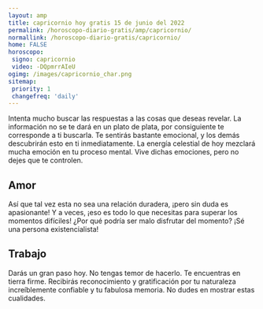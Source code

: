 ```yaml
---
layout: amp
title: capricornio hoy gratis 15 de junio del 2022 
permalink: /horoscopo-diario-gratis/amp/capricornio/
normallink: /horoscopo-diario-gratis/capricornio/
home: FALSE
horoscopo:
 signo: capricornio
 video: -DQpmrrAIeU
ogimg: /images/capricornio_char.png
sitemap:
 priority: 1
 changefreq: 'daily'
---
```



Intenta mucho buscar las respuestas a las cosas que deseas revelar. La información no se te dará en un plato de plata, por consiguiente te corresponde a ti buscarla. Te sentirás bastante emocional, y los demás descubrirán esto en ti inmediatamente. La energía celestial de hoy mezclará mucha emoción en tu proceso mental. Vive dichas emociones, pero no dejes que te controlen.

## Amor

Así que tal vez esta no sea una relación duradera, ¡pero sin duda es apasionante! Y a veces, ¡eso es todo lo que necesitas para superar los momentos difíciles! ¿Por qué podría ser malo disfrutar del momento? ¡Sé una persona existencialista!

## Trabajo

Darás un gran paso hoy. No tengas temor de hacerlo. Te encuentras en tierra firme. Recibirás reconocimiento y gratificación por tu naturaleza increíblemente confiable y tu fabulosa memoria. No dudes en mostrar estas cualidades.
